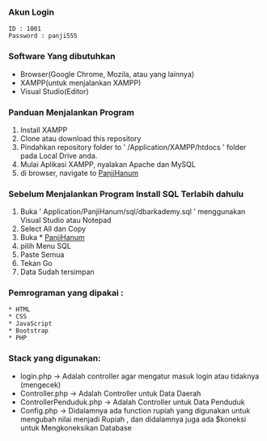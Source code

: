 ### Akun Login
 
    ID : 1001
    Password : panji555
  
### Software Yang dibutuhkan
  * Browser(Google Chrome, Mozila, atau yang lainnya)
  * XAMPP(untuk menjalankan XAMPP)
  * Visual Studio(Editor)

### Panduan Menjalankan Program
  1. Install XAMPP
  2. Clone atau download this repository
  3. Pindahkan repository folder to ' /Application/XAMPP/htdocs ' folder pada Local Drive anda.
  4. Mulai Aplikasi XAMPP, nyalakan Apache dan MySQL
  5. di browser, navigate to  [PanjiHanum](https://localhost:8888/PanjiHanum)


  
### Sebelum Menjalankan Program Install SQL Terlabih dahulu
   1. Buka ' Application/PanjiHanum/sql/dbarkademy.sql ' menggunakan Visual Studio atau Notepad
   2. Select All dan Copy 
   3. Buka * [PanjiHanum](https://localhost:8888/PanjiHanum)
   4. pilih Menu SQL
   5. Paste Semua
   6. Tekan Go
   7. Data Sudah tersimpan
  
### Pemrograman  yang dipakai :
    * HTML
    * CSS
    * JavaScript
    * Bootstrap
    * PHP
 
### Stack yang digunakan:
   * login.php -> Adalah controller agar mengatur masuk login atau tidaknya (mengecek)
   * Controller.php -> Adalah Controller untuk Data Daerah
   * ControllerPenduduk.php -> Adalah Controller untuk Data Penduduk
   * Config.php -> Didalamnya ada function rupiah yang digunakan untuk mengubah nilai menjadi Rupiah , dan didalamnya juga ada $koneksi untuk Mengkoneksikan Database
